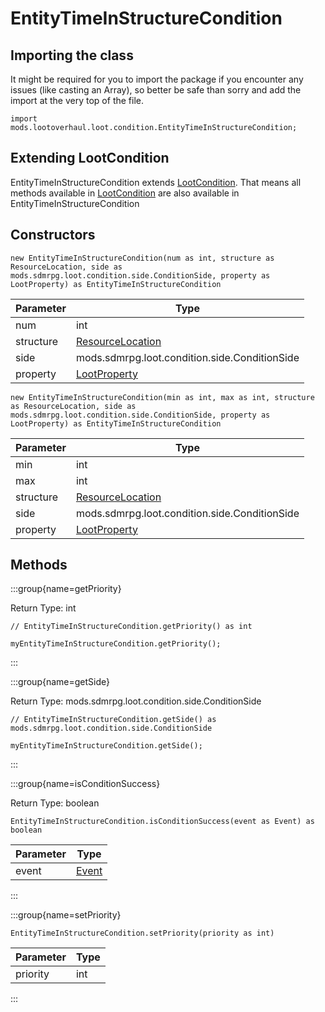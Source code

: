 # EntityTimeInStructureCondition

## Importing the class

It might be required for you to import the package if you encounter any issues (like casting an Array), so better be safe than sorry and add the import at the very top of the file.
```zenscript
import mods.lootoverhaul.loot.condition.EntityTimeInStructureCondition;
```


## Extending LootCondition

EntityTimeInStructureCondition extends [LootCondition](/mods/lootoverhaul/loot/condition/basic/LootCondition). That means all methods available in [LootCondition](/mods/lootoverhaul/loot/condition/basic/LootCondition) are also available in EntityTimeInStructureCondition

## Constructors


```zenscript
new EntityTimeInStructureCondition(num as int, structure as ResourceLocation, side as mods.sdmrpg.loot.condition.side.ConditionSide, property as LootProperty) as EntityTimeInStructureCondition
```
| Parameter |                            Type                            |
|-----------|------------------------------------------------------------|
| num       | int                                                        |
| structure | [ResourceLocation](/vanilla/api/resource/ResourceLocation) |
| side      | mods.sdmrpg.loot.condition.side.ConditionSide              |
| property  | [LootProperty](/mods/lootoverhaul/loot/LootProperty)       |



```zenscript
new EntityTimeInStructureCondition(min as int, max as int, structure as ResourceLocation, side as mods.sdmrpg.loot.condition.side.ConditionSide, property as LootProperty) as EntityTimeInStructureCondition
```
| Parameter |                            Type                            |
|-----------|------------------------------------------------------------|
| min       | int                                                        |
| max       | int                                                        |
| structure | [ResourceLocation](/vanilla/api/resource/ResourceLocation) |
| side      | mods.sdmrpg.loot.condition.side.ConditionSide              |
| property  | [LootProperty](/mods/lootoverhaul/loot/LootProperty)       |



## Methods

:::group{name=getPriority}

Return Type: int

```zenscript
// EntityTimeInStructureCondition.getPriority() as int

myEntityTimeInStructureCondition.getPriority();
```

:::

:::group{name=getSide}

Return Type: mods.sdmrpg.loot.condition.side.ConditionSide

```zenscript
// EntityTimeInStructureCondition.getSide() as mods.sdmrpg.loot.condition.side.ConditionSide

myEntityTimeInStructureCondition.getSide();
```

:::

:::group{name=isConditionSuccess}

Return Type: boolean

```zenscript
EntityTimeInStructureCondition.isConditionSuccess(event as Event) as boolean
```

| Parameter |              Type               |
|-----------|---------------------------------|
| event     | [Event](/forge/api/event/Event) |


:::

:::group{name=setPriority}

```zenscript
EntityTimeInStructureCondition.setPriority(priority as int)
```

| Parameter | Type |
|-----------|------|
| priority  | int  |


:::


